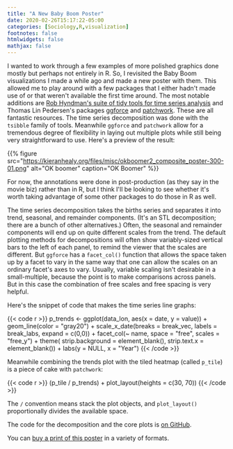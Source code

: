 ```yaml
---
title: "A New Baby Boom Poster"
date: 2020-02-26T15:17:22-05:00
categories: [Sociology,R,visualization]
footnotes: false
htmlwidgets: false
mathjax: false
---
```



I wanted to work through a few examples of more polished graphics done mostly but perhaps not entirely in R. So, I revisited the Baby Boom visualizations I made a while ago and made a new poster with them. This allowed me to play around with a few packages that I either hadn't made use of or that weren't available the first time around. The most notable additions are [Rob Hyndman's suite of tidy tools for time series analysis](https://robjhyndman.com/software/) and Thomas Lin Pedersen's packages [ggforce](https://ggforce.data-imaginist.com) and [patchwork](https://patchwork.data-imaginist.com). These are all fantastic resources. The time series decomposition was done with the `tsibble` family of tools. Meanwhile `ggforce` and `patchwork` allow for a tremendous degree of flexibility in laying out multiple plots while still being very straightforward to use. Here's a preview of the result:

{{% figure src="https://kieranhealy.org/files/misc/okboomer2_composite_poster-300-01.png" alt="OK boomer" caption="OK Boomer" %}}

For now, the annotations were done in post-production (as they say in the movie biz) rather than in R, but I think I'll be looking to see whether it's worth taking advantage of some other packages to do those in R as well. 

The time series decomposition takes the births series and separates it into trend, seasonal, and remainder components. (It's an STL decomposition; there are a bunch of other alternatives.) Often, the seasonal and remainder components will end up on quite different scales from the trend. The default plotting methods for decompositions will often show variably-sized vertical bars to the left of each panel, to remind the viewer that the scales are different. But `ggforce` has a `facet_col()` function that allows the space taken up by a facet to vary in the same way that one can allow the scales on an ordinary facet's axes to vary. Usually, variable scaling isn't desirable in a small-multiple, because the point is to make comparisons across panels. But in this case the combination of free scales and free spacing is very helpful. 

Here's the snippet of code that makes the time series line graphs: 

{{< code r >}}
p_trends <- ggplot(data_lon, aes(x = date, y = value)) + 
    geom_line(color = "gray20") + 
    scale_x_date(breaks = break_vec, labels = break_labs, expand = c(0,0)) + 
    facet_col(~ name, space = "free", scales = "free_y") + 
    theme(  strip.background = element_blank(),
            strip.text.x = element_blank()) + 
    labs(y = NULL, x = "Year")
{{< /code >}}

Meanwhile combining the trends plot with the tiled heatmap (called `p_tile`) is a piece of cake with `patchwork`: 

{{< code r >}}
(p_tile / p_trends) + plot_layout(heights = c(30, 70)) 
{{< /code >}}

The `/` convention means stack the plot objects, and `plot_layout()` proportionally divides the available space. 

The code for the decomposition and the core plots is [on GitHub](https://github.com/kjhealy/us_births). 

You can [buy a print of this poster](https://kieranhealy.org/prints/baby-boom-v/) in a variety of formats.

